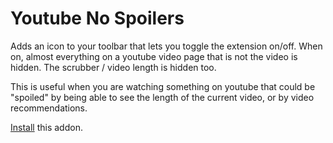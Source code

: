 # Youtube No Spoilers

Adds an icon to your toolbar that lets you toggle the extension
on/off.  When on, almost everything on a youtube video page that
is not the video is hidden.  The scrubber / video length is hidden
too.

This is useful when you are watching something on youtube that
could be "spoiled" by being able to see the length of the current
video, or by video recommendations.

[Install](https://addons.mozilla.org/en-US/firefox/addon/youtube-just-the-video/)
this addon.
